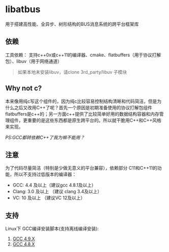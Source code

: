 libatbus
========

用于搭建高性能、全异步、树形结构的BUS消息系统的跨平台框架库

依赖
------
工具依赖： 支持c++0x或c++11的编译器、cmake、flatbuffers（用于协议打解包）、libuv（用于网络通道）

> 如果本地未安装libuv，请clone 3rd_party/libuv 子模块


Why not c?
------
本来像用纯c写这个组件的，因为纯c比较容易控制结构清晰和代码简洁，但是为什么之后又改用C++了呢？首先一个原因是初期准备使用的协议打解包组件flatbuffers是c++的；另一方面c++提供了比较简单好用的数据结构容器和内存管理组件，更重要的是这些东西都是原生跨平台的。所以就干脆用C++和C++风格来实现。

*PS:GCC都转依赖C++了我为嘛不能用？*


注意
------
为了代码尽量简洁（特别是少做无意义的平台兼容），依赖部分 C11和C++11的功能，所以不支持过低版本的编译器：
+ GCC: 4.4 及以上（建议gcc 4.8.1及以上）
+ Clang: 3.0 及以上 （建议 clang 3.4及以上）
+ VC: 10 及以上 （建议VC 12及以上）


支持
------
Linux下 GCC编译安装脚本(支持离线编译安装):

1. [GCC 4.9.X](https://github.com/owt5008137/OWenT-s-Utils/tree/master/Bash%26Shell/GCC%20Installer/gcc-4.9)
2. [GCC 4.8.X](https://github.com/owt5008137/OWenT-s-Utils/tree/master/Bash%26Shell/GCC%20Installer/gcc-4.8)


